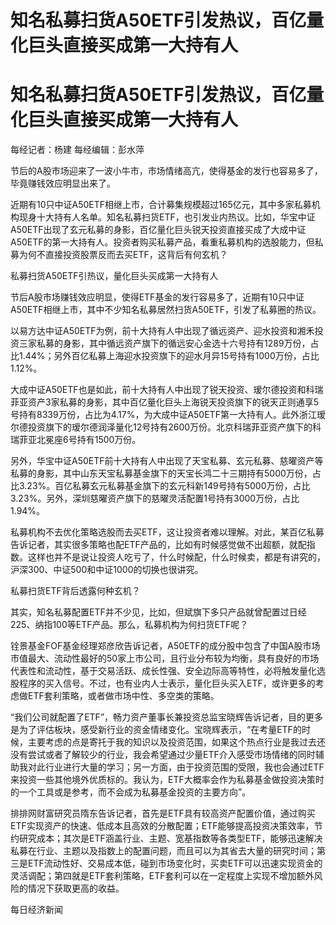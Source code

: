 # 知名私募扫货A50ETF引发热议，百亿量化巨头直接买成第一大持有人

# 知名私募扫货A50ETF引发热议，百亿量化巨头直接买成第一大持有人

每经记者：杨建 每经编辑：彭水萍

节后的A股市场迎来了一波小牛市，市场情绪高亢，使得基金的发行也容易多了，毕竟赚钱效应明显出来了。

近期有10只中证A50ETF相继上市，合计募集规模超过165亿元，其中多家私募机构现身十大持有人名单。知名私募扫货ETF，也引发业内热议。比如，华宝中证A50ETF出现了玄元私募的身影，百亿量化巨头锐天投资直接买成了大成中证A50ETF的第一大持有人。投资者购买私募产品，看重私募机构的选股能力，但私募为何不直接投资股票反而去买ETF，这背后有何玄机？

私募扫货A50ETF引热议，量化巨头买成第一大持有人

节后A股市场赚钱效应明显，使得ETF基金的发行容易多了，近期有10只中证A50ETF相继上市，其中不少知名私募居然扫货A50ETF，引发了私募圈的热议。

以易方达中证A50ETF为例，前十大持有人中出现了循远资产、迎水投资和湘禾投资三家私募的身影，其中循远资产旗下的循远安心金选十六号持有1289万份，占比1.44%；另外百亿私募上海迎水投资旗下的迎水月异15号持有1000万份，占比1.12%。

大成中证A50ETF也是如此，前十大持有人中出现了锐天投资、瑷尔德投资和科瑞菲亚资产3家私募的身影，其中百亿量化巨头上海锐天投资旗下的锐天正则通享5号持有8339万份，占比为4.17%，为大成中证A50ETF第一大持有人。此外浙江瑷尔德投资旗下的瑷尔德润泽量化12号持有2600万份。北京科瑞菲亚资产旗下的科瑞菲亚北冕座6号持有1500万份。

另外，华宝中证A50ETF前十大持有人中出现了天宝私募、玄元私募、慈曜资产等私募的身影，其中山东天宝私募基金旗下的天宝长鸿二十三期持有5000万份，占比3.23%。百亿私募玄元私募基金旗下的玄元科新149号持有5000万份，占比3.23%。另外，深圳慈曜资产旗下的慈曜灵活配置1号持有3000万份，占比1.94%。

私募机构不去优化策略选股而去买ETF，这让投资者难以理解。对此，某百亿私募告诉记者，其实很多策略也配ETF产品的，比如有时候感觉做不出超额，就配指数。这样也并不是说让投资人吃亏了，什么时候配，什么时候卖，都是有讲究的，沪深300、中证500和中证1000的切换也很讲究。

私募扫货ETF背后透露何种玄机？

其实，知名私募配置ETF并不少见，比如，但斌旗下多只产品就曾配置过日经225、纳指100等ETF产品。那么，私募机构为何扫货ETF呢？

铨景基金FOF基金经理郑彦欣告诉记者，A50ETF的成分股中包含了中国A股市场市值最大、流动性最好的50家上市公司，且行业分布较为均衡，具有良好的市场代表性和流动性，基于交易活跃、成长性强、安全边际高等特性，必将触发量化选股程序的买入信号。不过，也有业内人士表示，量化巨头买入ETF，或许更多的考虑做ETF套利策略，或者做市场中性、多空类的策略。

“我们公司就配置了ETF”，畅力资产董事长兼投资总监宝晓辉告诉记者，目的更多是为了评估板块，感受新行业的资金情绪变化。宝晓辉表示，“在考量ETF的时候，主要考虑的点是寄托于我的知识以及投资范围，如果这个热点行业是我过去还没有尝试或者了解较少的行业，我会希望通过少量ETF介入感受市场情绪的同时辅助我对此行业进行大量的学习；另一方面，由于投资范围的受限，我也会通过ETF来投资一些其他境外优质标的。我认为，ETF大概率会作为私募基金做投资决策时的一个工具或是参考，而不会成为私募基金投资的主要方向”。

排排网财富研究员隋东告诉记者，首先是ETF具有较高资产配置价值，通过购买ETF实现资产的快速、低成本且高效的分散配置；ETF能够提高投资决策效率，节约研究成本；其次是ETF涵盖行业、主题、宽基指数等各类型ETF，能够迅速解决私募在行业、主题以及指数上的配置问题，而且可以为其省去大量的研究时间；第三是ETF流动性好、交易成本低，碰到市场变化时，买卖ETF可以迅速实现资金的灵活调配；第四就是ETF套利策略，ETF套利可以在一定程度上实现不增加额外风险的情况下获取更高的收益。

每日经济新闻

